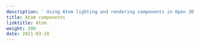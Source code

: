 ```yaml
---
description: ' Using Atom lighting and rendering components in Open 3D Engine (O3DE). '
title: Atom components
linktitle: Atom
weight: 200
date: 2021-03-10
---
```

